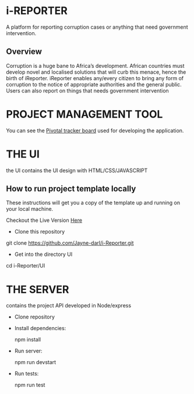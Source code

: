# i-REPORTER

A platform for reporting corruption cases or anything that need government intervention.

## Overview
Corruption is a huge bane to Africa’s development. African countries must develop novel and localised solutions that will curb this menace, hence the birth of iReporter. iReporter enables any/every citizen to bring any form of corruption to the notice of appropriate authorities and the general public. Users can also report on things that needs government intervention

# PROJECT MANAGEMENT TOOL
You can see the [Pivotal tracker board](https://www.pivotaltracker.com/n/projects/2225967) used for developing the application.

# THE UI
the UI contains the UI design with HTML/CSS/JAVASCRIPT

## How to run project template locally
These instructions will get you a copy of the template up and running on your local machine.

Checkout the Live Version [Here](https://jayne-darl.github.io/i-Reporter/UI/index.html) 

* Clone this repository

git clone https://github.com/Jayne-darl/i-Reporter.git

* Get into the directory UI

cd i-Reporter/UI

# THE SERVER
contains the project API developed in Node/express

* Clone repository

* Install dependencies:
 
  npm install

* Run server:
  
  npm run devstart

* Run tests:
  
  npm run test

